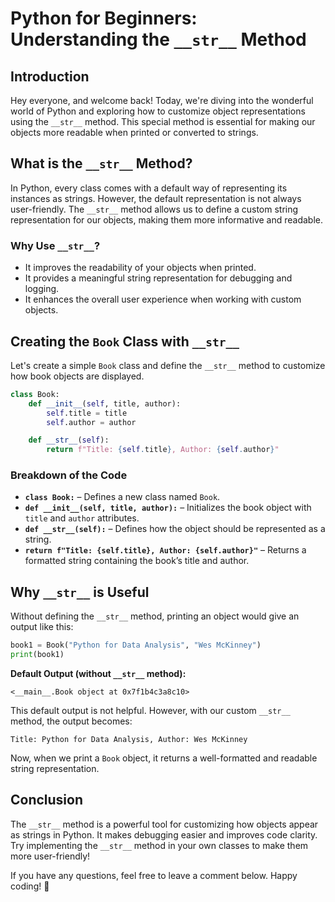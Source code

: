 # Python for Beginners: Understanding the `__str__` Method

## Introduction

Hey everyone, and welcome back! Today, we're diving into the wonderful world of Python and exploring how to customize object representations using the `__str__` method. This special method is essential for making our objects more readable when printed or converted to strings.

## What is the `__str__` Method?

In Python, every class comes with a default way of representing its instances as strings. However, the default representation is not always user-friendly. The `__str__` method allows us to define a custom string representation for our objects, making them more informative and readable.

### Why Use `__str__`?
- It improves the readability of your objects when printed.
- It provides a meaningful string representation for debugging and logging.
- It enhances the overall user experience when working with custom objects.

## Creating the `Book` Class with `__str__`

Let's create a simple `Book` class and define the `__str__` method to customize how book objects are displayed.

```python
class Book:
    def __init__(self, title, author):
        self.title = title
        self.author = author

    def __str__(self):
        return f"Title: {self.title}, Author: {self.author}"
```

### Breakdown of the Code

- **`class Book:`** – Defines a new class named `Book`.
- **`def __init__(self, title, author):`** – Initializes the book object with `title` and `author` attributes.
- **`def __str__(self):`** – Defines how the object should be represented as a string.
- **`return f"Title: {self.title}, Author: {self.author}"`** – Returns a formatted string containing the book’s title and author.

## Why `__str__` is Useful

Without defining the `__str__` method, printing an object would give an output like this:

```python
book1 = Book("Python for Data Analysis", "Wes McKinney")
print(book1)
```

**Default Output (without `__str__` method):**
```
<__main__.Book object at 0x7f1b4c3a8c10>
```

This default output is not helpful. However, with our custom `__str__` method, the output becomes:
```
Title: Python for Data Analysis, Author: Wes McKinney
```

Now, when we print a `Book` object, it returns a well-formatted and readable string representation.

## Conclusion

The `__str__` method is a powerful tool for customizing how objects appear as strings in Python. It makes debugging easier and improves code clarity. Try implementing the `__str__` method in your own classes to make them more user-friendly!

If you have any questions, feel free to leave a comment below. Happy coding! 🚀

